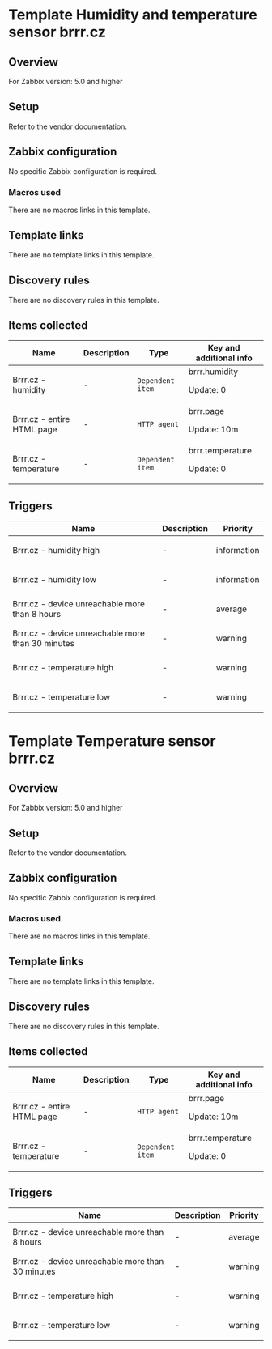 # Template Humidity and temperature sensor brrr.cz

## Overview

For Zabbix version: 5.0 and higher

## Setup

Refer to the vendor documentation.

## Zabbix configuration

No specific Zabbix configuration is required.

### Macros used

There are no macros links in this template.

## Template links

There are no template links in this template.

## Discovery rules

There are no discovery rules in this template.

## Items collected

|Name|Description|Type|Key and additional info|
|----|-----------|----|----|
|Brrr.cz - humidity|<p>-</p>|`Dependent item`|brrr.humidity<p>Update: 0</p>|
|Brrr.cz - entire HTML page|<p>-</p>|`HTTP agent`|brrr.page<p>Update: 10m</p>|
|Brrr.cz - temperature|<p>-</p>|`Dependent item`|brrr.temperature<p>Update: 0</p>|
## Triggers

|Name|Description|Priority|
|----|-----------|----|
|Brrr.cz - humidity high|<p>-</p>|information|
|Brrr.cz - humidity low|<p>-</p>|information|
|Brrr.cz - device unreachable more than 8 hours|<p>-</p>|average|
|Brrr.cz - device unreachable more than 30 minutes|<p>-</p>|warning|
|Brrr.cz - temperature high|<p>-</p>|warning|
|Brrr.cz - temperature low|<p>-</p>|warning|
# Template Temperature sensor brrr.cz

## Overview

For Zabbix version: 5.0 and higher

## Setup

Refer to the vendor documentation.

## Zabbix configuration

No specific Zabbix configuration is required.

### Macros used

There are no macros links in this template.

## Template links

There are no template links in this template.

## Discovery rules

There are no discovery rules in this template.

## Items collected

|Name|Description|Type|Key and additional info|
|----|-----------|----|----|
|Brrr.cz - entire HTML page|<p>-</p>|`HTTP agent`|brrr.page<p>Update: 10m</p>|
|Brrr.cz - temperature|<p>-</p>|`Dependent item`|brrr.temperature<p>Update: 0</p>|
## Triggers

|Name|Description|Priority|
|----|-----------|----|
|Brrr.cz - device unreachable more than 8 hours|<p>-</p>|average|
|Brrr.cz - device unreachable more than 30 minutes|<p>-</p>|warning|
|Brrr.cz - temperature high|<p>-</p>|warning|
|Brrr.cz - temperature low|<p>-</p>|warning|
